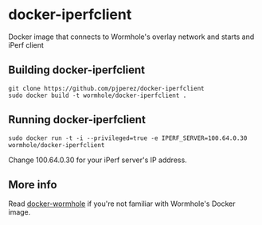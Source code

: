 # docker-iperfclient
Docker image that connects to Wormhole's overlay network and starts and iPerf client

## Building docker-iperfclient
    
    git clone https://github.com/pjperez/docker-iperfclient
    sudo docker build -t wormhole/docker-iperfclient .

## Running docker-iperfclient
    sudo docker run -t -i --privileged=true -e IPERF_SERVER=100.64.0.30 wormhole/docker-iperfclient
    
Change 100.64.0.30 for your iPerf server's IP address.

## More info

Read [docker-wormhole](https://github.com/pjperez/docker-wormhole) if you're not familiar with Wormhole's Docker image.